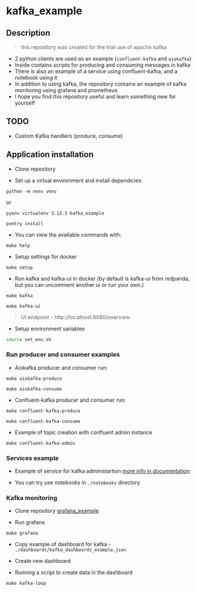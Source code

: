 # kafka_example

## Description

> this repository was created for the trial use of apache kafka

- 2 python clients are used as an example (`confluent-kafka` and `aiokafka`)
- Inside contains scripts for producing and consuming messages in kafka
- There is also an example of a service using confluent-kafka, and a notebook using it
- In addition to using kafka, the repository contains an example of kafka monitoring using grafana and prometheus
- I hope you find this repository useful and learn something new for yourself

## TODO

- Custom Kafka handlers (produce, consume)

## Application installation

- Clone repository

- Set up a virtual environment and install dependicies:

```console
python -m venv venv
```

or

```console
pyenv virtualenv 3.12.3 kafka_example
```

```console
poetry install
```

- You can view the available commands with:

```console
make help
```

- Setup settings for docker

```console
make setup
```

- Run kafka and kafka-ui in docker
  (by default is kafka-ui from redpanda, but you can uncomment another ui or run your own.)

```console
make kafka
```

```console
make kafka-ui
```

> UI endpoint - http://localhost:8080/overview

- Setup environment variables

```sh
source set_env.sh
```

### Run producer and consumer examples

- Aiokafka producer and consumer run:

```console
make aiokafka-produce
```

```console
make aiokafka-consume
```

- Confluent-kafka producer and consumer run:

```console
make confluent-kafka-produce
```

```console
make confluent-kafka-consume
```

- Example of topic creation with confluent admin instance

```console
make confluent-kafka-admin
```

### Services example

- Example of service for kafka administartion [more info in documentation](https://docs.confluent.io/platform/current/clients/confluent-kafka-python/html/index.html#adminclient):

- You can try use notebooks in `./notebooks` directory

### Kafka monitoring

- Clone repository [grafana_example](https://github.com/xodiumx/grafana_example)

- Run grafana

```console
make grafana
```

- Copy example of dashboard for kafka - `./dashboards/kafka_dashboards_example.json`

- Create new dashboard

- Running a script to create data in the dashboard

```console
make kafka-loop
```
